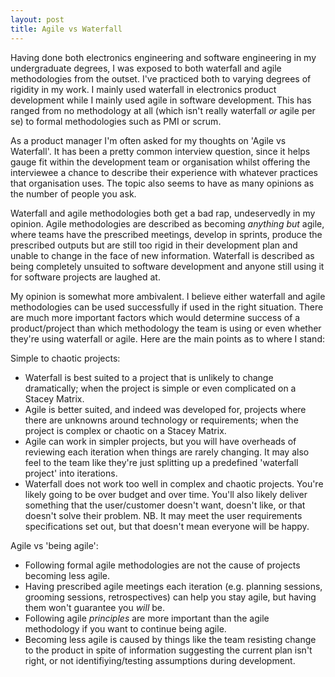 ```yaml
---
layout: post
title: Agile vs Waterfall
---
```


Having done both electronics engineering and software engineering in my undergraduate degrees, I was exposed to both waterfall and agile methodologies from the outset. I've practiced both to varying degrees of rigidity in my work. I mainly used waterfall in electronics product development while I mainly used agile in software development. This has ranged from no methodology at all (which isn't really waterfall _or_ agile per se) to formal methodologies such as PMI or scrum. 

As a product manager I'm often asked for my thoughts on 'Agile vs Waterfall'. It has been a pretty common interview question, since it helps gauge fit within the development team or organisation whilst offering the interviewee a chance to describe their experience with whatever practices that organisation uses. The topic also seems to have as many opinions as the number of people you ask.

Waterfall and agile methodologies both get a bad rap, undeservedly in my opinion. Agile methodologies are described as becoming _anything but_ agile, where teams have the prescribed meetings, develop in sprints, produce the prescribed outputs but are still too rigid in their development plan and unable to change in the face of new information. Waterfall is described as being completely unsuited to software development and anyone still using it for software projects are laughed at.

My opinion is somewhat more ambivalent. I believe either waterfall and agile methodologies can be used successfully if used in the right situation. There are much more important factors which would determine success of a product/project than which methodology the team is using or even whether they're using waterfall or agile. Here are the main points as to where I stand:

Simple to chaotic projects:

 * Waterfall is best suited to a project that is unlikely to change dramatically; when the project is simple or even complicated on a Stacey Matrix.
 * Agile is better suited, and indeed was developed for, projects where there are unknowns around technology or requirements; when the project is complex or chaotic on a Stacey Matrix.
 * Agile can work in simpler projects, but you will have overheads of reviewing each iteration when things are rarely changing. It may also feel to the team like they're just splitting up a predefined 'waterfall project' into iterations.
 * Waterfall does not work too well in complex and chaotic projects. You're likely going to be over budget and over time. You'll also likely deliver something that the user/customer doesn't want, doesn't like, or that doesn't solve their problem. NB. It may meet the user requirements specifications set out, but that doesn't mean everyone will be happy.

Agile vs 'being agile':

 * Following formal agile methodologies are not the cause of projects becoming less agile.
 * Having prescribed agile meetings each iteration (e.g. planning sessions, grooming sessions, retrospectives) can help you stay agile, but having them won't guarantee you _will_ be.
 * Following agile _principles_ are more important than the agile methodology if you want to continue being agile.
 * Becoming less agile is caused by things like the team resisting change to the product in spite of information suggesting the current plan isn't right, or not identifiying/testing assumptions during development.
